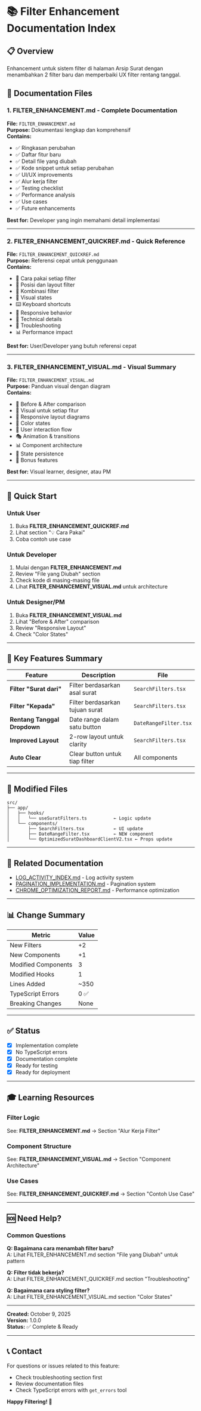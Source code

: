 # 📚 Filter Enhancement Documentation Index

## 📋 Overview
Enhancement untuk sistem filter di halaman Arsip Surat dengan menambahkan 2 filter baru dan memperbaiki UX filter rentang tanggal.

## 📄 Documentation Files

### 1. **FILTER_ENHANCEMENT.md** - Complete Documentation
**File:** `FILTER_ENHANCEMENT.md`  
**Purpose:** Dokumentasi lengkap dan komprehensif  
**Contains:**
- ✅ Ringkasan perubahan
- ✅ Daftar fitur baru
- ✅ Detail file yang diubah
- ✅ Kode snippet untuk setiap perubahan
- ✅ UI/UX improvements
- ✅ Alur kerja filter
- ✅ Testing checklist
- ✅ Performance analysis
- ✅ Use cases
- ✅ Future enhancements

**Best for:** Developer yang ingin memahami detail implementasi

---

### 2. **FILTER_ENHANCEMENT_QUICKREF.md** - Quick Reference
**File:** `FILTER_ENHANCEMENT_QUICKREF.md`  
**Purpose:** Referensi cepat untuk penggunaan  
**Contains:**
- 🎯 Cara pakai setiap filter
- 📍 Posisi dan layout filter
- 🔄 Kombinasi filter
- 🎨 Visual states
- ⌨️ Keyboard shortcuts
- 📱 Responsive behavior
- 🔧 Technical details
- 🐛 Troubleshooting
- 📊 Performance impact

**Best for:** User/Developer yang butuh referensi cepat

---

### 3. **FILTER_ENHANCEMENT_VISUAL.md** - Visual Summary
**File:** `FILTER_ENHANCEMENT_VISUAL.md`  
**Purpose:** Panduan visual dengan diagram  
**Contains:**
- 📸 Before & After comparison
- 🎯 Visual untuk setiap fitur
- 📱 Responsive layout diagrams
- 🎨 Color states
- 🔄 User interaction flow
- 🎭 Animation & transitions
- 📊 Component architecture
- 💾 State persistence
- 🎁 Bonus features

**Best for:** Visual learner, designer, atau PM

---

## 🚀 Quick Start

### Untuk User
1. Buka **FILTER_ENHANCEMENT_QUICKREF.md**
2. Lihat section "💡 Cara Pakai"
3. Coba contoh use case

### Untuk Developer
1. Mulai dengan **FILTER_ENHANCEMENT.md**
2. Review "File yang Diubah" section
3. Check kode di masing-masing file
4. Lihat **FILTER_ENHANCEMENT_VISUAL.md** untuk architecture

### Untuk Designer/PM
1. Buka **FILTER_ENHANCEMENT_VISUAL.md**
2. Lihat "Before & After" comparison
3. Review "Responsive Layout"
4. Check "Color States"

---

## 🎯 Key Features Summary

| Feature | Description | File |
|---------|-------------|------|
| **Filter "Surat dari"** | Filter berdasarkan asal surat | `SearchFilters.tsx` |
| **Filter "Kepada"** | Filter berdasarkan tujuan surat | `SearchFilters.tsx` |
| **Rentang Tanggal Dropdown** | Date range dalam satu button | `DateRangeFilter.tsx` |
| **Improved Layout** | 2-row layout untuk clarity | `SearchFilters.tsx` |
| **Auto Clear** | Clear button untuk tiap filter | All components |

---

## 📁 Modified Files

```
src/
├── app/
│   ├── hooks/
│   │   └── useSuratFilters.ts          ← Logic update
│   └── components/
│       ├── SearchFilters.tsx           ← UI update
│       ├── DateRangeFilter.tsx         ← NEW component
│       └── OptimizedSuratDashboardClientV2.tsx ← Props update
```

---

## 🔗 Related Documentation

- [LOG_ACTIVITY_INDEX.md](./LOG_ACTIVITY_INDEX.md) - Log activity system
- [PAGINATION_IMPLEMENTATION.md](./PAGINATION_IMPLEMENTATION.md) - Pagination system
- [CHROME_OPTIMIZATION_REPORT.md](./CHROME_OPTIMIZATION_REPORT.md) - Performance optimization

---

## 📊 Change Summary

| Metric | Value |
|--------|-------|
| New Filters | +2 |
| New Components | +1 |
| Modified Components | 3 |
| Modified Hooks | 1 |
| Lines Added | ~350 |
| TypeScript Errors | 0 ✅ |
| Breaking Changes | None |

---

## ✅ Status

- [x] Implementation complete
- [x] No TypeScript errors
- [x] Documentation complete
- [x] Ready for testing
- [x] Ready for deployment

---

## 🎓 Learning Resources

### Filter Logic
See: **FILTER_ENHANCEMENT.md** → Section "Alur Kerja Filter"

### Component Structure
See: **FILTER_ENHANCEMENT_VISUAL.md** → Section "Component Architecture"

### Use Cases
See: **FILTER_ENHANCEMENT_QUICKREF.md** → Section "Contoh Use Case"

---

## 🆘 Need Help?

### Common Questions

**Q: Bagaimana cara menambah filter baru?**  
A: Lihat FILTER_ENHANCEMENT.md section "File yang Diubah" untuk pattern

**Q: Filter tidak bekerja?**  
A: Lihat FILTER_ENHANCEMENT_QUICKREF.md section "Troubleshooting"

**Q: Bagaimana cara styling filter?**  
A: Lihat FILTER_ENHANCEMENT_VISUAL.md section "Color States"

---

**Created:** October 9, 2025  
**Version:** 1.0.0  
**Status:** ✅ Complete & Ready

---

## 📞 Contact

For questions or issues related to this feature:
- Check troubleshooting section first
- Review documentation files
- Check TypeScript errors with `get_errors` tool

**Happy Filtering! 🎯**
